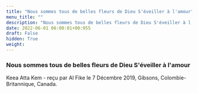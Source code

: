```yaml
---
title: "Nous sommes tous de belles fleurs de Dieu S'éveiller à l'amour"
menu_title: ""
description: "Nous sommes tous de belles fleurs de Dieu S'éveiller à l'amour"
date: 2022-06-01 06:00:01+00:955
draft: False
hidden: True
weight:
---
```

### Nous sommes tous de belles fleurs de Dieu S'éveiller à l'amour

Keea Atta Kem - reçu par Al Fike le 7 Décembre 2019, Gibsons, Colombie-Britannique, Canada.



